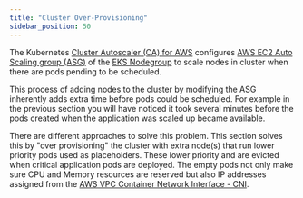 ```yaml
---
title: "Cluster Over-Provisioning"
sidebar_position: 50
---
```


The Kubernetes [Cluster Autoscaler (CA) for AWS](https://github.com/kubernetes/autoscaler/blob/master/cluster-autoscaler/cloudprovider/aws/README.md) configures [AWS EC2 Auto Scaling group (ASG)](https://docs.aws.amazon.com/autoscaling/ec2/userguide/auto-scaling-groups.html) of the [EKS Nodegroup](https://docs.aws.amazon.com/eks/latest/userguide/managed-node-groups.html) to scale nodes in cluster when there are pods pending to be scheduled.

This process of adding nodes to the cluster by modifying the ASG inherently adds extra time before pods could be scheduled. For example in the previous section you will have noticed it took several minutes before the pods created when the application was scaled up became available.

There are different approaches to solve this problem. This section solves this by "over provisioning" the cluster with extra node(s) that run lower priority pods used as placeholders. These lower priority and are evicted when critical application pods are deployed. The empty pods not only make sure CPU and Memory resources are reserved but also IP addresses assigned from the [AWS VPC Container Network Interface - CNI](https://docs.aws.amazon.com/eks/latest/userguide/pod-networking.html).